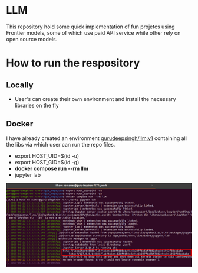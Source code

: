 # LLM
This repository hold some quick implementation of fun projetcs using Frontier models, some of which use paid API service while other rely on open source models.

# How to run the respository
## Locally
- User's can create their own environment and install the necessary libraries on the fly

## Docker
I have already created an environment [gurudeepsingh/llm:v1](https://hub.docker.com/r/gurudeepsingh/llm/tags) containing all the libs via which user can run the repo files.
- export HOST_UID=$(id -u)
- export HOST_GID=$(id -g)
- **docker compose run --rm llm**
- jupyter lab

![docker_setup](./images/docker_setup.png)

